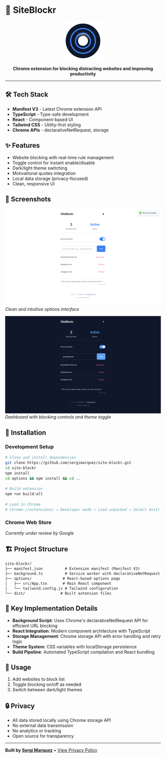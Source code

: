 # 🚫 SiteBlockr

<div align="center">
  <img src="icon128.png" alt="SiteBlockr Logo" width="128" height="128">
  
  **Chrome extension for blocking distracting websites and improving productivity**
  

  
</div>

---

## 🛠️ Tech Stack

- **Manifest V3** - Latest Chrome extension API
- **TypeScript** - Type-safe development
- **React** - Component-based UI
- **Tailwind CSS** - Utility-first styling
- **Chrome APIs** - declarativeNetRequest, storage

## ✨ Features

- Website blocking with real-time rule management
- Toggle control for instant enable/disable
- Dark/light theme switching
- Motivational quotes integration
- Local data storage (privacy-focused)
- Clean, responsive UI

## 📸 Screenshots

![SiteBlockr Options Page](screenshots/screenshot-1.png)
*Clean and intuitive options interface*

![SiteBlockr Dashboard](screenshots/screenshot-2.png)
*Dashboard with blocking controls and theme toggle*

## 🚀 Installation

### Development Setup
```bash
# Clone and install dependencies
git clone https://github.com/sergimarquez/site-blockr.git
cd site-blockr
npm install
cd options && npm install && cd ..

# Build extension
npm run build:all

# Load in Chrome
# chrome://extensions/ → Developer mode → Load unpacked → Select dist/
```

### Chrome Web Store
*Currently under review by Google*

## 🏗️ Project Structure

```
site-blockr/
├── manifest.json          # Extension manifest (Manifest V3)
├── background.ts          # Service worker with declarativeNetRequest
├── options/              # React-based options page
│   ├── src/App.tsx       # Main React component
│   └── tailwind.config.js # Tailwind configuration
└── dist/                # Built extension files
```

## 🔧 Key Implementation Details

- **Background Script**: Uses Chrome's declarativeNetRequest API for efficient URL blocking
- **React Integration**: Modern component architecture with TypeScript
- **Storage Management**: Chrome storage API with error handling and retry logic
- **Theme System**: CSS variables with localStorage persistence
- **Build Pipeline**: Automated TypeScript compilation and React bundling

## 📱 Usage

1. Add websites to block list
2. Toggle blocking on/off as needed
3. Switch between dark/light themes

## 🔒 Privacy

- All data stored locally using Chrome storage API
- No external data transmission
- No analytics or tracking
- Open source for transparency

---

**Built by [Sergi Marquez](https://sergimarquez.com)** • [View Privacy Policy](https://sergimarquez.github.io/site-blockr/privacy-policy.html) 